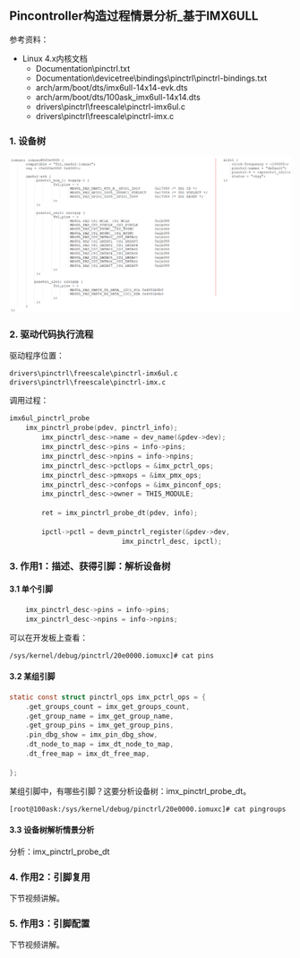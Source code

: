 ## Pincontroller构造过程情景分析_基于IMX6ULL

参考资料：

* Linux 4.x内核文档
  * Documentation\pinctrl.txt
  * Documentation\devicetree\bindings\pinctrl\pinctrl-bindings.txt
  * arch/arm/boot/dts/imx6ull-14x14-evk.dts
  * arch/arm/boot/dts/100ask_imx6ull-14x14.dts
  * drivers\pinctrl\freescale\pinctrl-imx6ul.c
  * drivers\pinctrl\freescale\pinctrl-imx.c

### 1. 设备树

![](pic/06_Pinctrl/13_pinctrl_dts_imx6ull.png)

### 2. 驱动代码执行流程

驱动程序位置：

```shell
drivers\pinctrl\freescale\pinctrl-imx6ul.c
drivers\pinctrl\freescale\pinctrl-imx.c
```

调用过程：

```c
imx6ul_pinctrl_probe
    imx_pinctrl_probe(pdev, pinctrl_info);
        imx_pinctrl_desc->name = dev_name(&pdev->dev);
        imx_pinctrl_desc->pins = info->pins;
        imx_pinctrl_desc->npins = info->npins;
        imx_pinctrl_desc->pctlops = &imx_pctrl_ops;
        imx_pinctrl_desc->pmxops = &imx_pmx_ops;
        imx_pinctrl_desc->confops = &imx_pinconf_ops;
        imx_pinctrl_desc->owner = THIS_MODULE;
		
		ret = imx_pinctrl_probe_dt(pdev, info);

        ipctl->pctl = devm_pinctrl_register(&pdev->dev,
                            imx_pinctrl_desc, ipctl);
```



### 3. 作用1：描述、获得引脚：解析设备树

#### 3.1 单个引脚

```c
	imx_pinctrl_desc->pins = info->pins;
	imx_pinctrl_desc->npins = info->npins;
```



可以在开发板上查看：

```shell
/sys/kernel/debug/pinctrl/20e0000.iomuxc]# cat pins
```





#### 3.2 某组引脚

```c
static const struct pinctrl_ops imx_pctrl_ops = {
	.get_groups_count = imx_get_groups_count,
	.get_group_name = imx_get_group_name,
	.get_group_pins = imx_get_group_pins,
	.pin_dbg_show = imx_pin_dbg_show,
	.dt_node_to_map = imx_dt_node_to_map,
	.dt_free_map = imx_dt_free_map,

};
```

某组引脚中，有哪些引脚？这要分析设备树：imx_pinctrl_probe_dt。

```shell
[root@100ask:/sys/kernel/debug/pinctrl/20e0000.iomuxc]# cat pingroups
```



#### 3.3 设备树解析情景分析

分析：imx_pinctrl_probe_dt



### 4. 作用2：引脚复用

下节视频讲解。

### 5. 作用3：引脚配置

下节视频讲解。

